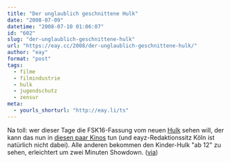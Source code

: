 ```yaml
---
title: "Der unglaublich geschnittene Hulk"
date: "2008-07-09"
datetime: "2008-07-10 01:06:07"
id: "602"
slug: "der-unglaublich-geschnittene-hulk"
url: "https://eay.cc/2008/der-unglaublich-geschnittene-hulk/"
author: "eay"
format: "post"
tags:
  - filme
  - filmindustrie
  - hulk
  - jugendschutz
  - zensur
meta:
  - yourls_shorturl: "http://eay.li/ts"
---
```


Na toll: wer dieser Tage die FSK16-Fassung vom neuen [Hulk](http://www.imdb.com/title/tt0800080/) sehen will, der kann das nun in [diesen paar Kinos](http://www.schnittberichte.com/news.php?ID=885) tun (und eayz-Redaktionssitz Köln ist natürlich nicht dabei). Alle anderen bekommen den Kinder-Hulk "ab 12" zu sehen, erleichtert um zwei Minuten Showdown. ([via](http://www.equilibriumblog.de/wordpress/2008/07/09/the-incredible-hulk-liste-aller-kinos-mit-fsk16-kopie/))

